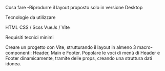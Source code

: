 Cosa fare
-Riprodurre il layout proposto solo in versione Desktop

Tecnologie da utilizzare

HTML
CSS / Scss
VueJs / Vite

Requisiti tecnici minimi

Creare un progetto con Vite, strutturando il layout in almeno 3 macro-componenti:
Header, Main e Footer.
Popolare le voci di menù di Header e Footer dinamicamente, tramite delle props, creando una struttura dati idonea.

